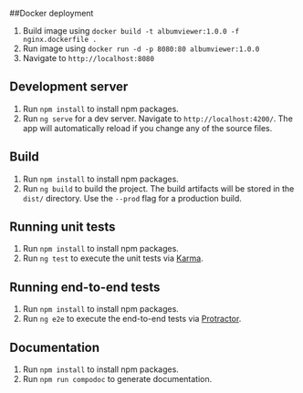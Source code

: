 ##Docker deployment

1) Build image using `docker build -t albumviewer:1.0.0 -f nginx.dockerfile .` <br/>
2) Run image using `docker run -d -p 8080:80 albumviewer:1.0.0` <br/>
3) Navigate to `http://localhost:8080`

## Development server

1) Run `npm install` to install npm packages. <br/>
2) Run `ng serve` for a dev server. Navigate to `http://localhost:4200/`. The app will automatically reload if you change any of the source files.

## Build

1) Run `npm install` to install npm packages. <br/>
2) Run `ng build` to build the project. The build artifacts will be stored in the `dist/` directory. Use the `--prod` flag for a production build.

## Running unit tests

1) Run `npm install` to install npm packages. <br/>
2) Run `ng test` to execute the unit tests via [Karma](https://karma-runner.github.io).

## Running end-to-end tests

1) Run `npm install` to install npm packages. <br/>
2) Run `ng e2e` to execute the end-to-end tests via [Protractor](http://www.protractortest.org/).

## Documentation

1) Run `npm install` to install npm packages. <br/>
2) Run `npm run compodoc` to generate documentation.